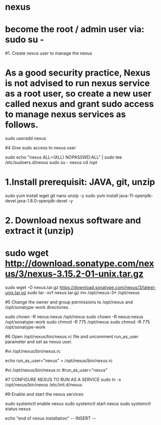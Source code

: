 # nexus


# become the root / admin user via: sudo su -

#1. Create nexus user to manage the nexus
# As a good security practice, Nexus is not advised to run nexus service as a root user, so create a new user called nexus and grant sudo access to manage nexus services as follows.

sudo useradd nexus

#4 Give sudo access to nexus user

sudo echo "nexus ALL=(ALL) NOPASSWD:ALL" | sudo tee /etc/sudoers.d/nexus
sudo su - nexus
cd /opt


# 1.Install prerequisit: JAVA, git, unzip

sudo yum install wget git nano unzip -y
sudo yum install java-11-openjdk-devel java-1.8.0-openjdk-devel -y

# 2. Download nexus software and extract it (unzip)

# sudo wget http://download.sonatype.com/nexus/3/nexus-3.15.2-01-unix.tar.gz

sudo wget -O nexus.tar.gz https://download.sonatype.com/nexus/3/latest-unix.tar.gz
sudo tar -xvf nexus.tar.gz
mv /opt/nexus-3* /opt/nexus

#5 Change the owner and group permissions to /opt/nexus and /opt/sonatype-work directories.

sudo chown -R nexus:nexus /opt/nexus
sudo chown -R nexus:nexus /opt/sonatype-work
sudo chmod -R 775 /opt/nexus
sudo chmod -R 775 /opt/sonatype-work

#6 Open /opt/nexus/bin/nexus.rc file and  uncomment run_as_user parameter and set as nexus user.

#vi /opt/nexus/bin/nexus.rc

echo run_as_user="nexus" > /opt/nexus/bin/nexus.rc

#vi /opt/nexus/bin/nexus.rc
#run_as_user="nexus"

#7 CONFIGURE NEXUS TO RUN AS A SERVICE
sudo ln -s /opt/nexus/bin/nexus /etc/init.d/nexus

#9 Enable and start the nexus services

sudo systemctl enable nexus
sudo systemctl start nexus
sudo systemctl status nexus

echo "end of nexus installation"
-- INSERT --
